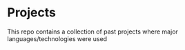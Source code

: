 # Projects

This repo contains a collection of past projects where major languages/technologies were used
